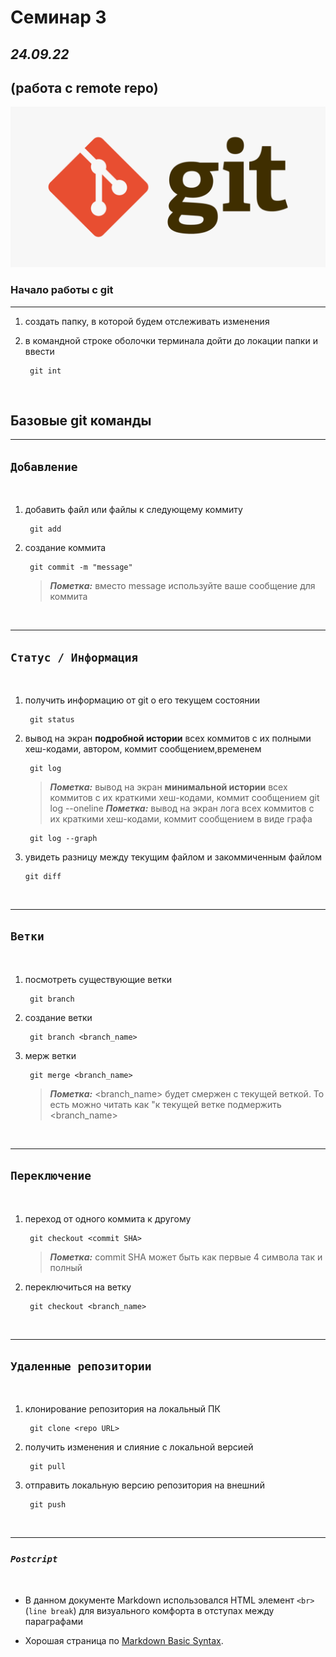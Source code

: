 # Семинар 3
## *24.09.22*
(работа с remote repo)
---
![Git logo alt text](./assets/images/git_image.png "Git Logo")

### **Начало работы с git**
---
1. создать папку, в которой будем отслеживать изменения  
1. в командной строке оболочки терминала дойти до локации папки и ввести 


        git int

<br>

## **Базовые git команды**
---
## `Добавление`
<br>

1. добавить файл или файлы к следующему коммиту

        git add
2. создание коммита 

        git commit -m "message" 
   >***Пометка:*** вместо message используйте ваше сообщение для коммита

<br>

---

## `Статус / Информация`

<br>


1. получить информацию от git о его текущем состоянии

        git status
1. вывод на экран __подробной истории__ всех коммитов с их полными хеш-кодами, автором, коммит сообщением,временем

        git log
    >***Пометка:*** вывод на экран __минимальной истории__ всех коммитов с их краткими хеш-кодами, коммит сообщением
        git log --oneline
    >***Пометка:*** вывод на экран лога всех коммитов с их краткими хеш-кодами, коммит сообщением в виде графа

        git log --graph
1.  увидеть разницу между текущим файлом и закоммиченным файлом

        git diff

<br>

---
## `Ветки`
<br>

1. посмотреть существующие ветки

        git branch

2. создание ветки 

        git branch <branch_name>
3. мерж ветки

        git merge <branch_name>
   >***Пометка:*** <branch_name> будет смержен с текущей веткой. То есть можно читать как "к текущей ветке подмержить <branch_name>
<br>

---
## `Переключение`

<br>

1. переход от одного коммита к другому

        git checkout <commit SHA>
    >***Пометка:*** commit SHA  может быть как первые 4 символа так и полный
1. переключиться на ветку

        git checkout <branch_name>

<br>

----
## `Удаленные репозитории`

<br>

1. клонирование репозитория на локальный ПК

        git clone <repo URL> 

1. получить изменения и слияние с локальной версией

        git pull
        
1. отправить локальную версию репозитория на внешний

        git push

<br>

----
### ___`Postcript`___

<br>

- В данном документе Markdown использовался HTML элемент `<br>` (`line break`) для визуального комфорта в отступах между параграфами

- Хорошая страница по [Markdown Basic Syntax](https://www.markdownguide.org/basic-syntax/ "Markdown Guide | Basic Syntax").